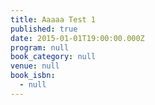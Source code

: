 ```yaml
---
title: Aaaaa Test 1
published: true
date: 2015-01-01T19:00:00.000Z
program: null
book_category: null
venue: null
book_isbn:
  - null
---
```

